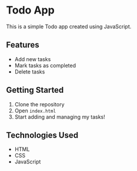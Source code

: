 # Todo App

This is a simple Todo app created using JavaScript.

## Features
- Add new tasks
- Mark tasks as completed
- Delete tasks

## Getting Started
1. Clone the repository
2. Open `index.html` 
3. Start adding and managing my tasks!

## Technologies Used
- HTML
- CSS
- JavaScript
